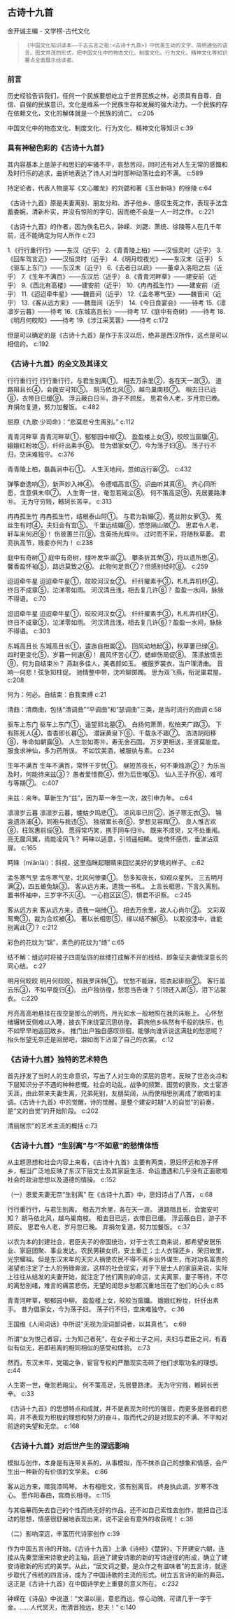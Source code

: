 ## 古诗十九首

金开诚主编  -  文学榜-古代文化

>     《中国文化知识读本——千古五言之祖:<古诗十九首>》中优美生动的文字、简明通俗的语言、图文并茂的形式，把中国文化中的物态文化、制度文化、行为文化、精神文化等知识要点全面展示给读者。


### 前言

历史经验告诉我们，任何一个民族要想屹立于世界民族之林，必须具有自尊、自信、自强的民族意识。文化是维系一个民族生存和发展的强大动力。一个民族的存在依赖文化，文化的解体就是一个民族的消亡。 c:205

中国文化中的物态文化、制度文化、行为文化、精神文化等知识 c:39

### 具有神秘色彩的《古诗十九首》

其内容基本上是游子和思妇的牢骚不平，哀愁苦闷，同时还有对人生无常的感慨和及时行乐的追求，曲折地表达了诗人对当时那种动荡社会的不满。 c:589

持定论者，代表人物是写《文心雕龙》的刘勰和著《玉台新咏》的徐陵 c:64

《古诗十九首》原是夫妻离别、朋友分和、游子他乡、感叹生死之作，表现手法含蓄委婉，清新朴实，并没有惊险的字句，因而绝不会是一人一时之作。 c:221

《古诗十九首》的作者，因为佚名已久，钟嵘、刘勰、萧统、徐陵等人在几千年前，还不能确定为何人所作 c:23

1.《行行重行行》——东汉（近乎） 
    2.《青青陵上柏》——汉恒灵时（近乎） 
    3.《回车驾言迈》——汉恒灵时（近乎） 
    4.《明月皎夜光》——东汉末（近乎） 
    5.《驱车上东门》——东汉末（近乎） 
    6.《去者日以疏》——董卓入洛阳之后（近乎） 
    7.《生年不满百》——东汉后（近乎） 
    8.《青青河畔草》——建安前（近乎） 
    9.《西北有高楼》——建安前（近乎） 
    10.《冉冉孤生竹》——建安前（近乎） 
    11.《迢迢牵牛星》——魏晋间（近乎） 
    12.《孟冬寒气至》——魏晋间（近乎） 
    13.《客从远方来》——魏晋间（近乎） 
    14.《今日良宴会》——待考 
    15.《凛凛岁云暮》——待考 
    16.《东城高且长》——待考 
    17.《庭中有奇树》——待考 
    18.《明月何皎皎》——待考 
    19.《涉江采芙蓉》——待考 c:172

但是可以确定的是《古诗十九首》是作于东汉以后，绝非是西汉所作，这点是可以相信的。 c:192

### 《古诗十九首》的全文及其译文

行行重行行    行行重行行，与君生别离①。    相去万余里②，各在天一涯③。    道路阻且长④，会面安可知⑤。    胡马依北风⑥，越鸟巢南枝⑦。    相去日已远⑧，衣带日已缓⑨。    浮云蔽白日⑩，游子不顾反。    思君令人老，岁月忽已晚。    弃捐勿复道，努力加餐饭。 c:482

屈原《九歌·少司命》：“悲莫悲兮生离别。” c:112

青青河畔草    青青河畔草①，郁郁园中柳②。    盈盈楼上女③，皎皎当窗牖④。    娥娥红粉妆⑤，纤纤出素手⑥。    昔为倡家女⑦，今为荡子妇⑧。    荡子行不归，空床难独守。 c:376

青青陵上柏，磊磊涧中石①。    人生天地间，忽如远行客②。 c:432

弹筝奋逸响③，新声妙入神④。    令德唱高言⑤，识曲听其真⑥。    齐心同所愿，含意俱未申⑦。    人生寄一世，奄忽若飚尘⑧。    何不策高足⑨，先居要路津⑩。    无为守穷贱，轗轲长苦辛。 c:313

冉冉孤生竹    冉冉孤生竹，结根泰山阿①。    与君为新婚②，菟丝附女萝③。    菟丝生有时④，夫妇会有宜⑤。    千里远结婚⑥，悠悠隔山陂⑦。    思君令人老，轩车来何迟⑧！    伤彼蕙兰花⑨，含英扬光辉⑩。    过时而不采，将随秋草萎。    君亮执高节，贱妾亦何为！ c:238

庭中有奇树①    庭中有奇树，绿叶发华滋②。    攀条折其荣③，将以遗所思④。    馨香盈怀袖⑤，路远莫致之⑥。    此物何足贵⑦？但感别经时⑧。 c:259

迢迢牵牛星 
迢迢牵牛星①，皎皎河汉女②。 
纤纤擢素手③，札札弄机杼④。 
终日不成章⑤，泣涕零如雨。 
河汉清且浅，相去复几许⑥？ 
盈盈一水间，脉脉不得语。 
 c:70

迢迢牵牛星    迢迢牵牛星①，皎皎河汉女②。    纤纤擢素手③，札札弄机杼④。    终日不成章⑤，泣涕零如雨。    河汉清且浅，相去复几许⑥？盈盈一水间，脉脉不得语。 c:303

东城高且长    东城高且长①，逶迤自相属②。    回风动地起③，秋草萋已绿④。    四时更变化⑤，岁暮一何速⑥！    晨风怀苦心⑦，蟋蟀伤局促⑧。    荡涤放情志⑨，何为自结束⑩？    燕赵多佳人，美者颜如玉。    被服罗裳衣，当户理清曲。    音响一何悲！弦急知柱促。    驰情整中带，沈吟聊踯躅。    思为双飞燕，衔泥巢君屋。 c:208

何为：何必。自结束：自我束缚 c:21

清曲：清商曲，包括“清调曲”“平调曲”和“瑟调曲”三类，是当时流行的曲调 c:58

驱车上东门 
    驱车上东门①，遥望郭北墓②。 
    白扬何萧萧，松柏夹广路③。 
    下有陈死人④，杳杳即长暮⑤。 
    潜寐黄泉下⑥，千载永不寤⑦。 
    浩浩阴阳移⑧，年命如朝露⑨。 
    人生忽如寄⑩，寿无金石固。 
    万岁更相送，圣贤莫能度。 
    服食求神仙，多为药所误。 
    不如饮美酒，被服纨与素。 c:234

生年不满百    生年不满百，常怀千岁忧①。    昼短苦夜长，何不秉烛游②？    为乐当及时，何能待来兹③？    愚者爱惜费④，但为后世嗤⑤。    仙人王子乔⑥，难可与等期⑦。 c:407

来兹：来年。草新生为“兹”，因为草一年生一次，故引申为年。 c:64

凛凛岁云暮    凛凛岁云暮，蝼蛄夕鸣悲①。    凉风率已厉②，游子寒无衣③。    锦衾遗洛浦④，同袍与我违⑤。    独宿累长夜⑥，梦想见容辉⑦。    良人惟古欢⑧，枉驾惠前绥⑨。    愿得常巧笑，携手同车归⑩。    既来不须臾，又不处重闱。    亮无晨风翼，焉能凌风飞？    眄睐以适意，引领遥相睎。    徙倚怀感伤，垂涕沾双扉。 c:165

眄睐（miǎnlài）：斜视，这里指眯起眼睛来回忆美好的梦境的样子。 c:62

孟冬寒气至 
    孟冬寒气至，北风何惨栗①。 
    愁多知夜长，仰观众星列。 
    三五明月满②，四五蟾兔缺③。 
    客从远方来，遗我一书札。 
    上言长相思，下言久离别。 
    置书怀袖中，三岁字不灭④。 
    一心抱区区⑤，惧君不识察。 c:245

客从远方来 
    客从远方来，遗我一端绮①。 
    相去万余里，故人心尚尔②。 
    文彩双鸳鸯③，裁为合欢被④。 
    著以长相思⑤，缘以结不解⑥。 
    以胶投漆中，谁能别离此⑦？ c:212

彩色的花纹为“锦”，素色的花纹为“绮” c:65

结不解：缝边时将被子四周坠饰的丝缕打成解不开的线结，即象征夫妻情深意长的同心结。 c:27

明月何皎皎 
    明月何皎皎，照我罗床帏①。 
    忧愁不能寐，揽衣起徘徊②。 
    客行虽云乐③，不如早旋归④。 
    出户独彷徨，愁思当告谁？ 
    引领还入房⑤，泪下沾裳衣。 c:220

月亮高高地悬挂在夜空是那么的明亮，月光如水一般地照在我的床帐上。    心怀愁绪辗转反侧难以入睡，披衣下床绕室沉思彷徨。    羁旅他乡纵然有千般的快乐，也不如早早地返回故乡。    推门出户独自感叹徘徊，能够向谁诉说这满肚的愁思呢？    抬头怅望无奈还是回房吧，泪如雨下沾湿了自己的衣裳。 c:12

### 《古诗十九首》独特的艺术特色

首先抒发了当时人的生命意识，写出了人对生命的深层的思考，反映了世态炎凉和下层知识分子不遇的种种悲慨。社会的动乱，战争的频繁，国势的衰败，文士宦游天涯，由此带来夫妻生离，兄弟死别，友朋契阔，从而使相思别离成了歌唱的主调。《古诗十九首》中的觉醒，诗的觉醒，是整个建安时期“人的自觉”的前奏，是“文的自觉”的开始阶段。 c:202

清丽居宗”的艺术主流的概括 c:73

### 《古诗十九首》“生别离”与“不如意”的愁情体悟

从主题思想和社会内容上来看，《古诗十九首》主要有两类，思妇怀远和游子怀乡，相当广泛地反映了东汉下层文士及其家庭生活、命运遭遇和几乎没有正面歌唱社会的政治思想以及道德的情操。 c:152

（一）恩爱夫妻无奈“生别离”    在《古诗十九首》中，思妇诗占了八首， c:68

行行重行行，与君生别离。    相去万余里，各在天一涯。    道路阻且长，会面安可知？    胡马依北风，越鸟巢南枝。    相去日已远，衣带日已缓。    浮云蔽白日，游子不顾反。    思君令人老，岁月忽已晚。    弃捐勿复道，努力加餐饭。 c:37

以农为本的封建社会，君臣夫子的帝国统治，对于士农工商来说，都希望安居乐业、家庭团聚、事业发达。农民男耕女织，安土重迁；士人衣锦还乡，荣归故里，光宗耀祖。但是东汉末年的天灾人祸使农民不得不离乡出外谋生，而对功名富贵的渴望也注定了士人的劳碌奔波。这样的社会现实，对于下层士人的家庭来说，实际上往往从结发的夫妻开始，就注定了他们离别的命运，丈夫离家，妻子等待，不尽的离愁别绪，难言的痛苦悲伤，无望的闺怨乡愁都沉重地压在了他们的心头 c:85

青青河畔草，郁郁园中柳。 
    盈盈楼上女，皎皎当窗牖。 
    娥娥红粉妆，纤纤出素手。 
    昔为倡家女，今为荡子妇。 
    荡子行不归，空床难独守。 c:36

王国维《人间词话》中所说“无视为淫词鄙词者，以其真也”。 c:69

所谓“女为悦己者容，士为知己者死”，在女子和士子之间，夫妇与君臣之间，有着似有似无，若即若离的相同相似的感受和体验。 c:73

然而，东汉末年，党锢之争，宦官专权的严酷现实击碎了他们求取功名的理想。 c:44

人生寄一世，奄忽若飚尘。    何不策高足，先居要路津。    无为守穷贱，轗轲长苦辛。 c:33

《古诗十九首》的思想特点和成就，并不是表现为时代的强音，而更多是弱者的悲鸣，并不表现为积极的理想和努力的奋斗，取而代之的是对现实的不满、不平和对前途的失望和无奈。 c:168

### 《古诗十九首》对后世产生的深远影响

模拟与创作，本身是有连带关系的，从事模拟，而不抹杀自己的想象和情感，会产生出一种新的有价值的文学来。 c:86

客从远方来，赠我漆鸣琴。 
    木有相思文，弦有别离音。 
    终身执此调，岁寒不改心。 
    愿作阳春曲，宫商长相寻。 c:115

与其临摹而失去自己的个性而终无好的作品，还不如自己索性去创作，能把自己活动的思想，情感很舒展地表现出来，说不定会有意外的收获呢！ c:38

（二）影响深远，丰富历代诗家创作 c:39

作为中国五言诗的开始，《古诗十九首》上承《诗经》《楚辞》，下开建安六朝，连接从先秦至唐宋诗歌史的主轴，启迪了建安诗歌的新的写诗途径的形成，确立了建安诗歌新的形式的美学。从此，“居文词之要，是众作之有滋味者”的五言诗，就逐步取代了传统的四言诗，成为了中国诗歌的主流的形式。树立五言诗的新的典范，这正是《古诗十九首》在中国诗学史上重要的意义所在。 c:232

钟嵘在《诗品》中说道：“文温以丽，意悲而远，惊心动魄，可谓几乎一字千金。……人代冥灭，而清音独远，悲夫！” c:140